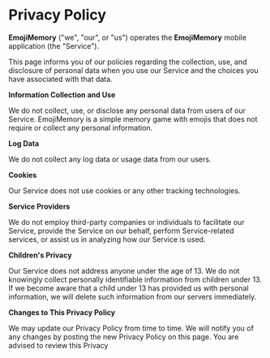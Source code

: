 # Privacy Policy

**EmojiMemory** ("we", "our", or "us") operates the **EmojiMemory** mobile application (the "Service").

This page informs you of our policies regarding the collection, use, and disclosure of personal data when you use our Service and the choices you have associated with that data.

**Information Collection and Use**

We do not collect, use, or disclose any personal data from users of our Service. EmojiMemory is a simple memory game with emojis that does not require or collect any personal information.

**Log Data**

We do not collect any log data or usage data from our users. 

**Cookies**

Our Service does not use cookies or any other tracking technologies.

**Service Providers**

We do not employ third-party companies or individuals to facilitate our Service, provide the Service on our behalf, perform Service-related services, or assist us in analyzing how our Service is used.

**Children's Privacy**

Our Service does not address anyone under the age of 13. We do not knowingly collect personally identifiable information from children under 13. If we become aware that a child under 13 has provided us with personal information, we will delete such information from our servers immediately.

**Changes to This Privacy Policy**

We may update our Privacy Policy from time to time. We will notify you of any changes by posting the new Privacy Policy on this page. You are advised to review this Privacy
